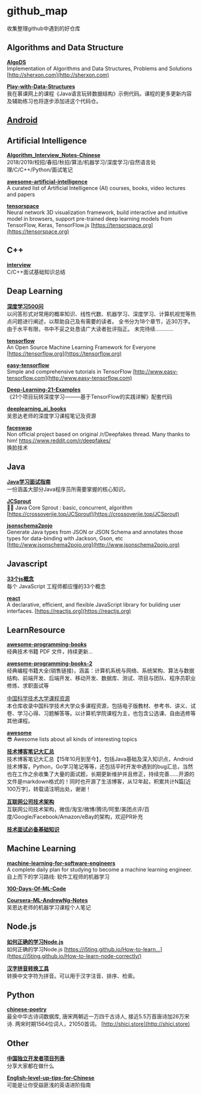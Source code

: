 
# github_map
收集整理github中遇到的好仓库  

## Algorithms and Data Structure
[**AlgoDS**][41]  
Implementation of Algorithms and Data Structures, Problems and Solutions [http://sherxon.com](http://sherxon.com)  

[**Play-with-Data-Structures**][48]  
我在慕课网上的课程《Java语言玩转数据结构》示例代码。课程的更多更新内容及辅助练习也将逐步添加进这个代码仓。  


## [Android](./Android.md)



## Artificial Intelligence
[**Algorithm_Interview_Notes-Chinese**][1]  
2018/2019/校招/春招/秋招/算法/机器学习/深度学习/自然语言处理/C/C++/Python/面试笔记  

[**awesome-artificial-intelligence**][14]  
A curated list of Artificial Intelligence (AI) courses, books, video lectures and papers  

[**tensorspace**][26]  
Neural network 3D visualization framework, build interactive and intuitive model in browsers, support pre-trained deep learning models from TensorFlow, Keras, TensorFlow.js [https://tensorspace.org](https://tensorspace.org)  


## C++
[**interview**][7]  
C/C++面试基础知识总结  


## Deap Learning
[**深度学习500问**][24]  
以问答形式对常用的概率知识、线性代数、机器学习、深度学习、计算机视觉等热点问题进行阐述，以帮助自己及有需要的读者。 全书分为18个章节，近30万字。由于水平有限，书中不妥之处恳请广大读者批评指正。 未完待续............   

[**tensorflow**][31]  
An Open Source Machine Learning Framework for Everyone [https://tensorflow.org](https://tensorflow.org)  

[**easy-tensorflow**][30]  
Simple and comprehensive tutorials in TensorFlow [http://www.easy-tensorflow.com](http://www.easy-tensorflow.com)  

[**Deep-Learning-21-Examples**][32]  
《21个项目玩转深度学习———基于TensorFlow的实践详解》配套代码  

[**deeplearning_ai_books**][47]  
吴恩达老师的深度学习课程笔记及资源  

[**faceswap**][51]  
Non official project based on original /r/Deepfakes thread. Many thanks to him! https://www.reddit.com/r/deepfakes/  
换脸技术  


## Java
[**Java学习面试指南**][22]  
一份涵盖大部分Java程序员所需要掌握的核心知识。  

[**JCSprout**][50]  
👨‍🎓 Java Core Sprout : basic, concurrent, algorithm [https://crossoverjie.top/JCSprout](https://crossoverjie.top/JCSprout)  

[**jsonschema2pojo**][44]  
Generate Java types from JSON or JSON Schema and annotates those types for data-binding with Jackson, Gson, etc [http://www.jsonschema2pojo.org](http://www.jsonschema2pojo.org)  


## Javascript
[**33个js概念**][21]  
每个 JavaScript 工程师都应懂的33个概念  

[**react**][46]  
A declarative, efficient, and flexible JavaScript library for building user interfaces. [https://reactjs.org](https://reactjs.org)  


## LearnResource

[**awesome-programming-books**][2]  
经典技术书籍 PDF 文件，持续更新...  

[**awesome-programming-books-2**][27]  
经典编程书籍大全(销售链接)，涵盖：计算机系统与网络、系统架构、算法与数据结构、前端开发、后端开发、移动开发、数据库、测试、项目与团队、程序员职业修炼、求职面试等  

[中国科学技术大学课程资源][20]  
本仓库收录中国科学技术大学众多课程资源，包括电子版教材、参考书、讲义、试卷、学习心得、习题解答等。以计算机学院课程为主，也包含公选课、自由选修等其他课程。  

[**awesome**][18]  
😎 Awesome lists about all kinds of interesting topics  

[**技术博客笔记大汇总**][25]  
技术博客笔记大汇总【15年10月到至今】，包括Java基础及深入知识点，Android技术博客，Python，Go学习笔记等等，还包括平时开发中遇到的bug汇总，当然也在工作之余收集了大量的面试题，长期更新维护并且修正，持续完善……开源的文件是markdown格式的！同时也开源了生活博客，从12年起，积累共计N篇[近100万字]，转载请注明出处，谢谢！  

[**互联网公司技术架构**][29]  
互联网公司技术架构，微信/淘宝/微博/腾讯/阿里/美团点评/百度/Google/Facebook/Amazon/eBay的架构，欢迎PR补充  

[**技术面试必备基础知识**][35]  


## Machine Learning
[**machine-learning-for-software-engineers**][3]  
A complete daily plan for studying to become a machine learning engineer.  
自上而下的学习路线: 软件工程师的机器学习  

[**100-Days-Of-ML-Code**][4]  

[**Coursera-ML-AndrewNg-Notes**][17]  
吴恩达老师的机器学习课程个人笔记  


## Node.js
[**如何正确的学习Node.js**][33]  
如何正确的学习Node.js [https://i5ting.github.io/How-to-learn…](https://i5ting.github.io/How-to-learn-node-correctly/)  

[**汉字拼音转换工具**][38]  
转换中文字符为拼音。可以用于汉字注音、排序、检索。  


## Python
[**chinese-poetry**][36]  
最全中华古诗词数据库, 唐宋两朝近一万四千古诗人, 接近5.5万首唐诗加26万宋诗. 两宋时期1564位词人，21050首词。 [http://shici.store](http://shici.store)  


## Other
[**中国独立开发者项目列表**][34]  
分享大家都在做什么  

[**English-level-up-tips-for-Chinese**][49]  
可能是让你受益匪浅的英语进阶指南  




[1]: https://github.com/imhuay/Algorithm_Interview_Notes-Chinese  
[2]: https://github.com/royeo/awesome-programming-books  
[3]: https://github.com/ZuzooVn/machine-learning-for-software-engineers  
[4]: https://github.com/Avik-Jain/100-Days-Of-ML-Code
[5]: https://github.com/Tencent/wcdb
[6]: https://github.com/ReactiveX/RxJava
[7]: https://github.com/huihut/interview
[8]: https://github.com/guolindev/coolweatherjetpack
[9]: https://github.com/thoughtbot/expandable-recycler-view
[10]: https://thoughtbot.com/blog/introducing-expandablerecyclerview
[11]: https://github.com/BelooS/ChipsLayoutManager
[12]: https://github.com/oubowu/PinnedSectionItemDecoration
[13]: https://github.com/woxblom/DragListView
[14]: https://github.com/owainlewis/awesome-artificial-intelligence
[15]: https://github.com/CymChad/BaseRecyclerViewAdapterHelper
[16]: http://www.recyclerview.org/
[17]: https://github.com/fengdu78/Coursera-ML-AndrewNg-Notes
[18]: https://github.com/sindresorhus/awesome
[19]: https://github.com/yangchaojiang/ZoomPreviewPicture
[20]: https://github.com/mbinary/USTC-CS-Courses-Resource
[21]: https://github.com/stephentian/33-js-concepts
[22]: https://github.com/Snailclimb/JavaGuide
[23]: https://github.com/GcsSloop/AndroidNote
[24]: https://github.com/scutan90/DeepLearning-500-questions
[25]: https://github.com/yangchong211/YCBlogs
[26]: https://github.com/tensorspace-team/tensorspace
[27]: https://github.com/jobbole/awesome-programming-books
[28]: https://github.com/flutter/flutter
[29]: https://github.com/davideuler/architecture.of.internet-product
[30]: https://github.com/easy-tensorflow/easy-tensorflow
[31]: https://github.com/tensorflow/tensorflow
[32]: https://github.com/hzy46/Deep-Learning-21-Examples
[33]: https://github.com/i5ting/How-to-learn-node-correctly
[34]: https://github.com/1c7/chinese-independent-developer
[35]: https://github.com/CyC2018/CS-Notes
[36]: https://github.com/chinese-poetry/chinese-poetry
[37]: https://github.com/saki4510t/UVCCamera
[38]: https://github.com/hotoo/pinyin
[39]: https://github.com/liaohuqiu/android-Ultra-Pull-To-Refresh
[40]: https://github.com/litesuits/android-common
[41]: https://github.com/zhihu/Matisse
[42]: https://github.com/aritraroy/UltimateAndroidReference
[43]: https://github.com/tough1985/RxjavaRetrofitDemo
[44]: https://github.com/joelittlejohn/jsonschema2pojo
[45]: https://github.com/square/retrofit
[46]: https://github.com/facebook/react
[47]: https://github.com/fengdu78/deeplearning_ai_books
[48]: https://github.com/liuyubobobo/Play-with-Data-Structures
[49]: https://github.com/byoungd/English-level-up-tips-for-Chinese
[50]: https://github.com/crossoverJie/JCSprout
[51]: https://github.com/deepfakes/faceswap